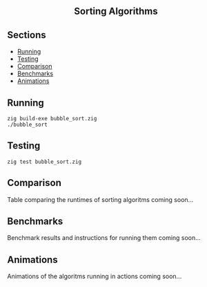 <h2 align="center">Sorting Algorithms</h2>

## Sections

- [Running](#running)
- [Testing](#testing)
- [Comparison](#comparison)
- [Benchmarks](#benchmarks)
- [Animations](#animations)

## Running <a name = "running"></a>

```console
zig build-exe bubble_sort.zig
./bubble_sort
```

## Testing <a name = "testing"></a>

```console
zig test bubble_sort.zig
```

## Comparison <a name = "comparison"></a>

Table comparing the runtimes of sorting algoritms coming soon...

## Benchmarks <a name = "benchmarks"></a>

Benchmark results and instructions for running them coming soon...

## Animations <a name = "animations"></a>

Animations of the algoritms running in actions coming soon...
